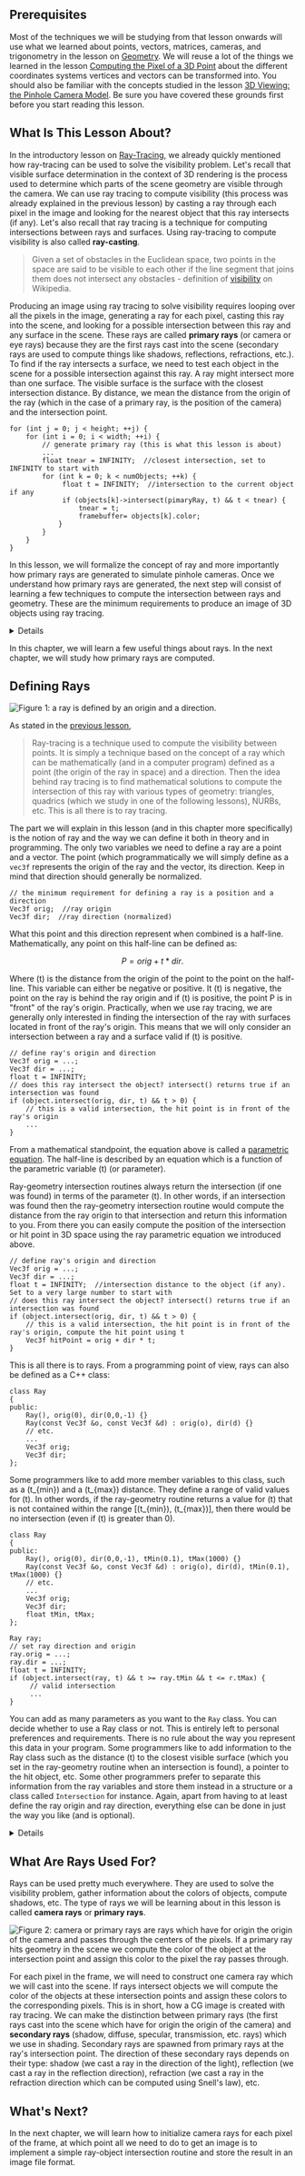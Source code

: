 ## Prerequisites

Most of the techniques we will be studying from that lesson onwards will use what we learned about points, vectors, matrices, cameras, and trigonometry in the lesson on [Geometry](/lessons/mathematics-physics-for-computer-graphics/geometry/). We will reuse a lot of the things we learned in the lesson [Computing the Pixel of a 3D Point](/lessons/3d-basic-rendering/3d-viewing-pinhole-camera/) about the different coordinates systems vertices and vectors can be transformed into. You should also be familiar with the concepts studied in the lesson [3D Viewing: the Pinhole Camera Model](/lessons/3d-basic-rendering/3d-viewing-pinhole-camera/). Be sure you have covered these grounds first before you start reading this lesson.

## What Is This Lesson About?

In the introductory lesson on [Ray-Tracing](/lessons/3d-basic-rendering/ray-tracing-overview/), we already quickly mentioned how ray-tracing can be used to solve the visibility problem. Let's recall that visible surface determination in the context of 3D rendering is the process used to determine which parts of the scene geometry are visible through the camera. We can use ray tracing to compute visibility (this process was already explained in the previous lesson) by casting a ray through each pixel in the image and looking for the nearest object that this ray intersects (if any). Let's also recall that ray tracing is a technique for computing intersections between rays and surfaces. Using ray-tracing to compute visibility is also called **ray-casting**.

> Given a set of obstacles in the Euclidean space, two points in the space are said to be visible to each other if the line segment that joins them does not intersect any obstacles - definition of [visibility](http://en.wikipedia.org/wiki/Visibility_(geometry)) on Wikipedia.

Producing an image using ray tracing to solve visibility requires looping over all the pixels in the image, generating a ray for each pixel, casting this ray into the scene, and looking for a possible intersection between this ray and any surface in the scene. These rays are called **primary rays** (or camera or eye rays) because they are the first rays cast into the scene (secondary rays are used to compute things like shadows, reflections, refractions, etc.). To find if the ray intersects a surface, we need to test each object in the scene for a possible intersection against this ray. A ray might intersect more than one surface. The visible surface is the surface with the closest intersection distance. By distance, we mean the distance from the origin of the ray (which in the case of a primary ray, is the position of the camera) and the intersection point.

```
for (int j = 0; j < height; ++j) { 
    for (int i = 0; i < width; ++i) { 
        // generate primary ray (this is what this lesson is about)
        ... 
        float tnear = INFINITY;  //closest intersection, set to INFINITY to start with 
        for (int k = 0; k < numObjects; ++k) { 
             float t = INFINITY;  //intersection to the current object if any 
             if (objects[k]->intersect(pimaryRay, t) && t < tnear) { 
                 tnear = t; 
                 framebuffer= objects[k].color; 
            } 
        } 
    } 
} 
```

In this lesson, we will formalize the concept of ray and more importantly how primary rays are generated to simulate pinhole cameras. Once we understand how primary rays are generated, the next step will consist of learning a few techniques to compute the intersection between rays and geometry. These are the minimum requirements to produce an image of 3D objects using ray tracing.

<details>
Note about ray-tracing and perspective projection: the pinhole camera model is the simplest to simulate in CG. As with rasterization, this is the model we will also be used for ray tracing. Images formed with this model. Remember that the mapping from 3D to 2D described by a pinhole camera is a perspective projection.
</details>

In this chapter, we will learn a few useful things about rays. In the next chapter, we will study how primary rays are computed.

## Defining Rays

![Figure 1: a ray is defined by an origin and a direction.](/images/ray-tracing-camera/ray.png?)

As stated in the [previous lesson](/lessons/3d-basic-rendering/ray-tracing-overview/light-transport-ray-tracing-whitted),

> Ray-tracing is a technique used to compute the visibility between points. It is simply a technique based on the concept of a ray which can be mathematically (and in a computer program) defined as a point (the origin of the ray in space) and a direction. Then the idea behind ray tracing is to find mathematical solutions to compute the intersection of this ray with various types of geometry: triangles, quadrics (which we study in one of the following lessons), NURBs, etc. This is all there is to ray tracing.

The part we will explain in this lesson (and in this chapter more specifically) is the notion of ray and the way we can define it both in theory and in programming. The only two variables we need to define a ray are a point and a vector. The point (which programmatically we will simply define as a `vec3f` represents the origin of the ray and the vector, its direction. Keep in mind that direction should generally be normalized.

```
// the minimum requirement for defining a ray is a position and a direction
Vec3f orig;  //ray origin 
Vec3f dir;  //ray direction (normalized) 
```

What this point and this direction represent when combined is a half-line. Mathematically, any point on this half-line can be defined as:

$$P = orig + t * dir.$$

Where \(t\) is the distance from the origin of the point to the point on the half-line. This variable can either be negative or positive. It \(t\) is negative, the point on the ray is behind the ray origin and if \(t\) is positive, the point P is in "front" of the ray's origin. Practically, when we use ray tracing, we are generally only interested in finding the intersection of the ray with surfaces located in front of the ray's origin. This means that we will only consider an intersection between a ray and a surface valid if \(t\) is positive.

```
// define ray's origin and direction
Vec3f orig = ...; 
Vec3f dir = ...; 
float t = INFINITY; 
// does this ray intersect the object? intersect() returns true if an intersection was found
if (object.intersect(orig, dir, t) && t > 0) { 
    // this is a valid intersection, the hit point is in front of the ray's origin
    ... 
} 
```

From a mathematical standpoint, the equation above is called a [parametric equation](http://en.wikipedia.org/wiki/Parametric_equation). The half-line is described by an equation which is a function of the parametric variable \(t\) (or parameter).

Ray-geometry intersection routines always return the intersection (if one was found) in terms of the parameter \(t\). In other words, if an intersection was found then the ray-geometry intersection routine would compute the distance from the ray origin to that intersection and return this information to you. From there you can easily compute the position of the intersection or hit point in 3D space using the ray parametric equation we introduced above.

```
// define ray's origin and direction
Vec3f orig = ...; 
Vec3f dir = ...; 
float t = INFINITY;  //intersection distance to the object (if any). Set to a very large number to start with 
// does this ray intersect the object? intersect() returns true if an intersection was found
if (object.intersect(orig, dir, t) && t > 0) { 
    // this is a valid intersection, the hit point is in front of the ray's origin, compute the hit point using t
    Vec3f hitPoint = orig + dir * t; 
} 
```

This is all there is to rays. From a programming point of view, rays can also be defined as a C++ class:

```
class Ray 
{ 
public: 
    Ray(), orig(0), dir(0,0,-1) {} 
    Ray(const Vec3f &o, const Vec3f &d) : orig(o), dir(d) {} 
    // etc.
    ... 
    Vec3f orig; 
    Vec3f dir; 
}; 
```

Some programmers like to add more member variables to this class, such as a \(t_{min}\) and a \(t_{max}\) distance. They define a range of valid values for \(t\). In other words, if the ray-geometry routine returns a value for \(t\) that is not contained within the range [\(t_{min}\), \(t_{max}\)], then there would be no intersection (even if \(t\) is greater than 0).

```
class Ray 
{ 
public: 
    Ray(), orig(0), dir(0,0,-1), tMin(0.1), tMax(1000) {} 
    Ray(const Vec3f &o, const Vec3f &d) : orig(o), dir(d), tMin(0.1), tMax(1000) {} 
    // etc.
    ... 
    Vec3f orig; 
    Vec3f dir; 
    float tMin, tMax; 
}; 
 
Ray ray; 
// set ray direction and origin
ray.orig = ...; 
ray.dir = ...; 
float t = INFINITY; 
if (object.intersect(ray, t) && t >= ray.tMin && t <= r.tMax) { 
     // valid intersection
     ... 
} 
```

You can add as many parameters as you want to the `Ray` class. You can decide whether to use a Ray class or not. This is entirely left to personal preferences and requirements. There is no rule about the way you represent this data in your program. Some programmers like to add information to the Ray class such as the distance \(t\) to the closest visible surface (which you set in the ray-geometry routine when an intersection is found), a pointer to the hit object, etc. Some other programmers prefer to separate this information from the ray variables and store them instead in a structure or a class called `Intersection` for instance. Again, apart from having to at least define the ray origin and ray direction, everything else can be done in just the way you like (and is optional).

<details>
One thing that can be useful though in programming is to label the ray somehow based on its type: primary, shadow, reflection, refraction, etc. It can be used to gather statistics (if you want to know how many shadows were cast to render a given scene for example) and can be used in the code to call different functions based on the ray type. This is also a common practice.
</details>

## What Are Rays Used For?

Rays can be used pretty much everywhere. They are used to solve the visibility problem, gather information about the colors of objects, compute shadows, etc. The type of rays we will be learning about in this lesson is called **camera rays** or **primary rays**.

![Figure 2: camera or primary rays are rays which have for origin the origin of the camera and passes through the centers of the pixels. If a primary ray hits geometry in the scene we compute the color of the object at the intersection point and assign this color to the pixel the ray passes through.](/images/ray-tracing-camera/ray1.png?)

For each pixel in the frame, we will need to construct one camera ray which we will cast into the scene. If rays intersect objects we will compute the color of the objects at these intersection points and assign these colors to the corresponding pixels. This is in short, how a CG image is created with ray tracing. We can make the distinction between primary rays (the first rays cast into the scene which have for origin the origin of the camera) and **secondary rays** (shadow, diffuse, specular, transmission, etc. rays) which we use in shading. Secondary rays are spawned from primary rays at the ray's intersection point. The direction of these secondary rays depends on their type: shadow (we cast a ray in the direction of the light), reflection (we cast a ray in the reflection direction), refraction (we cast a ray in the refraction direction which can be computed using Snell's law), etc.

## What's Next?

In the next chapter, we will learn how to initialize camera rays for each pixel of the frame, at which point all we need to do to get an image is to implement a simple ray-object intersection routine and store the result in an image file format.
